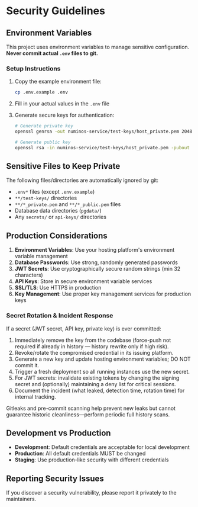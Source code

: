 # Security Guidelines

## Environment Variables

This project uses environment variables to manage sensitive configuration. **Never commit actual `.env` files to git.**

### Setup Instructions

1. Copy the example environment file:
   ```bash
   cp .env.example .env
   ```

2. Fill in your actual values in the `.env` file

3. Generate secure keys for authentication:
   ```bash
   # Generate private key
   openssl genrsa -out numinos-service/test-keys/host_private.pem 2048
   
   # Generate public key
   openssl rsa -in numinos-service/test-keys/host_private.pem -pubout -out numinos-service/test-keys/host_public.pem
   ```

## Sensitive Files to Keep Private

The following files/directories are automatically ignored by git:

- `.env*` files (except `.env.example`)
- `**/test-keys/` directories
- `**/*_private.pem` and `**/*_public.pem` files
- Database data directories (`pgdata/`)
- Any `secrets/` or `api-keys/` directories

## Production Considerations

1. **Environment Variables**: Use your hosting platform's environment variable management
2. **Database Passwords**: Use strong, randomly generated passwords
3. **JWT Secrets**: Use cryptographically secure random strings (min 32 characters)
4. **API Keys**: Store in secure environment variable services
5. **SSL/TLS**: Use HTTPS in production
6. **Key Management**: Use proper key management services for production keys

### Secret Rotation & Incident Response

If a secret (JWT secret, API key, private key) is ever committed:
1. Immediately remove the key from the codebase (force-push not required if already in history — history rewrite only if high risk).
2. Revoke/rotate the compromised credential in its issuing platform.
3. Generate a new key and update hosting environment variables; DO NOT commit it.
4. Trigger a fresh deployment so all running instances use the new secret.
5. For JWT secrets: invalidate existing tokens by changing the signing secret and (optionally) maintaining a deny list for critical sessions.
6. Document the incident (what leaked, detection time, rotation time) for internal tracking.

Gitleaks and pre-commit scanning help prevent new leaks but cannot guarantee historic cleanliness—perform periodic full history scans.

## Development vs Production

- **Development**: Default credentials are acceptable for local development
- **Production**: All default credentials MUST be changed
- **Staging**: Use production-like security with different credentials

## Reporting Security Issues

If you discover a security vulnerability, please report it privately to the maintainers.